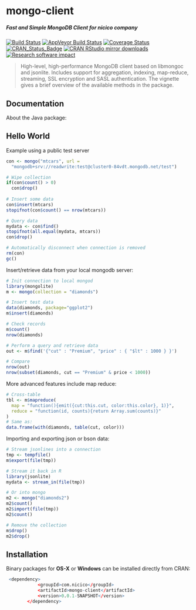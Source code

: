 # mongo-client

##### *Fast and Simple MongoDB Client for nicico company*

[![Build Status](https://travis-ci.org/jeroen/mongolite.svg?branch=master)](https://travis-ci.org/jeroen/mongolite)
[![AppVeyor Build Status](https://ci.appveyor.com/api/projects/status/github/jeroen/mongolite?branch=master&svg=true)](https://ci.appveyor.com/project/jeroen/mongolite)
[![Coverage Status](https://codecov.io/github/jeroen/mongolite/coverage.svg?branch=master)](https://codecov.io/github/jeroen/mongolite?branch=master)
[![CRAN_Status_Badge](http://www.r-pkg.org/badges/version/mongolite)](http://cran.r-project.org/package=mongolite)
[![CRAN RStudio mirror downloads](http://cranlogs.r-pkg.org/badges/mongolite)](http://cran.r-project.org/web/packages/mongolite/index.html)
[![Research software impact](http://depsy.org/api/package/cran/mongolite/badge.svg)](http://depsy.org/package/r/mongolite)

> High-level, high-performance MongoDB client based on libmongoc and
jsonlite. Includes support for aggregation, indexing, map-reduce, streaming,
SSL encryption and SASL authentication. The vignette gives a brief overview
of the available methods in the package.

## Documentation

About the Java package:

## Hello World


Example using a public test server

```r
con <- mongo("mtcars", url =
  "mongodb+srv://readwrite:test@cluster0-84vdt.mongodb.net/test")

# Wipe collection
if(con$count() > 0) 
  con$drop()
  
# Insert some data
con$insert(mtcars)
stopifnot(con$count() == nrow(mtcars))

# Query data
mydata <- con$find()
stopifnot(all.equal(mydata, mtcars))
con$drop()

# Automatically disconnect when connection is removed
rm(con)
gc()
```

Insert/retrieve data from your local mongodb server:

```r
# Init connection to local mongod
library(mongolite)
m <- mongo(collection = "diamonds")

# Insert test data
data(diamonds, package="ggplot2")
m$insert(diamonds)

# Check records
m$count()
nrow(diamonds)

# Perform a query and retrieve data
out <- m$find('{"cut" : "Premium", "price" : { "$lt" : 1000 } }')

# Compare
nrow(out)
nrow(subset(diamonds, cut == "Premium" & price < 1000))
```

More advanced features include map reduce:

```r
# Cross-table
tbl <- m$mapreduce(
  map = "function(){emit({cut:this.cut, color:this.color}, 1)}",
  reduce = "function(id, counts){return Array.sum(counts)}"
)
# Same as:
data.frame(with(diamonds, table(cut, color)))
```

Importing and exporting json or bson data:

```r
# Stream jsonlines into a connection
tmp <- tempfile()
m$export(file(tmp))

# Stream it back in R
library(jsonlite)
mydata <- stream_in(file(tmp))

# Or into mongo
m2 <- mongo("diamonds2")
m2$count()
m2$import(file(tmp))
m2$count()

# Remove the collection
m$drop()
m2$drop()
```

## Installation

Binary packages for __OS-X__ or __Windows__ can be installed directly from CRAN:

```r
 <dependency>
            <groupId>com.nicico</groupId>
            <artifactId>mongo-client</artifactId>
            <version>0.0.1-SNAPSHOT</version>
        </dependency>
```
